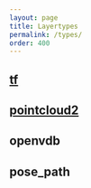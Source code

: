 ```yaml
---
layout: page
title: Layertypes
permalink: /types/
order: 400
---
```


## [tf](../layertype/tf)
## [pointcloud2](../layertype/pointcloud2)
## openvdb
## pose\_path

